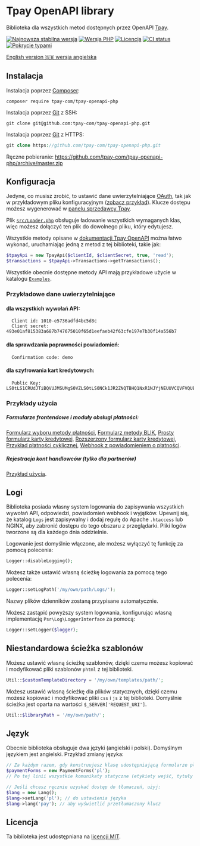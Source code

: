# Tpay OpenAPI library

Biblioteka dla wszystkich metod dostępnych przez OpenAPI [Tpay](https://openapi.tpay.com/).

[![Najnowsza stabilna wersja](https://img.shields.io/packagist/v/tpay-com/tpay-openapi-php.svg?label=obecna%20wersja)](https://packagist.org/packages/tpay-com/tpay-openapi-php)
[![Wersja PHP](https://img.shields.io/packagist/php-v/tpay-com/tpay-openapi-php.svg?label=licencja)](https://php.net)
[![Licencja](https://img.shields.io/github/license/tpay-com/tpay-openapi-php.svg?label=licencja)](LICENSE)
[![CI status](https://github.com/tpay-com/tpay-openapi-php/actions/workflows/ci.yaml/badge.svg?branch=master)](https://github.com/tpay-com/tpay-openapi-php/actions)
[![Pokrycie typami](https://shepherd.dev/github/tpay-com/tpay-openapi-php/coverage.svg)](https://shepherd.dev/github/tpay-com/tpay-openapi-php)

[English version :gb: wersja angielska](./README.md)

## Instalacja

Instalacja poprzez [Composer](https://getcomposer.org):
```console
composer require tpay-com/tpay-openapi-php
```

Instalacja poprzez [Git](https://git-scm.com) z SSH:
```console
git clone git@github.com:tpay-com/tpay-openapi-php.git
```

Instalacja poprzez [Git](https://git-scm.com) z HTTPS:
```php
git clone https://github.com/tpay-com/tpay-openapi-php.git
```

Ręczne pobieranie:
https://github.com/tpay-com/tpay-openapi-php/archive/master.zip

## Konfiguracja

Jedyne, co musisz zrobić, to ustawić dane uwierzytelniające [OAuth](https://oauth.net), tak jak w przykładowym pliku konfiguracyjnym ([zobacz przykład](examples/ExamplesConfig.php)).
Klucze dostępu możesz wygenerować w [panelu sprzedawcy Tpay](https://panel.tpay.com).

Plik [`src/Loader.php`](src/Loader.php) obsługuje ładowanie wszystkich wymaganych klas, więc możesz dołączyć ten plik do dowolnego pliku, który edytujesz.

Wszystkie metody opisane w [dokumentacji Tpay OpenAPI](https://openapi.tpay.com) można łatwo wykonać, uruchamiając jedną z metod z tej biblioteki, takie jak:
```php
$tpayApi = new TpayApi($clientId, $clientSecret, true, 'read');
$transactions = $tpayApi->Transactions->getTransactions();
```

Wszystkie obecnie dostępne metody API mają przykładowe użycie w katalogu [`Examples`](examples).

### Przykładowe dane uwierzytelniające

#### dla wszystkich wywołań API:
```
  Client id: 1010-e5736adfd4bc5d8c
  Client secret: 493e01af815383a687b747675010f65d1eefaeb42f63cfe197e7b30f14a556b7
```

#### dla sprawdzania poprawności powiadomień:
```
  Confirmation code: demo
```

#### dla szyfrowania kart kredytowych:
```
  Public Key: LS0tLS1CRUdJTiBQVUJMSUMgS0VZLS0tLS0NCk1JR2ZNQTBHQ1NxR1NJYjNEUUVCQVFVQUE0R05BRENCaVFLQmdRQ2NLRTVZNU1Wemd5a1Z5ODNMS1NTTFlEMEVrU2xadTRVZm1STS8NCmM5L0NtMENuVDM2ekU0L2dMRzBSYzQwODRHNmIzU3l5NVpvZ1kwQXFOVU5vUEptUUZGVyswdXJacU8yNFRCQkxCcU10TTVYSllDaVQNCmVpNkx3RUIyNnpPOFZocW9SK0tiRS92K1l1YlFhNGQ0cWtHU0IzeHBhSUJncllrT2o0aFJDOXk0WXdJREFRQUINCi0tLS0tRU5EIFBVQkxJQyBLRVktLS0tLQ==
```

### Przykłady użycia

##### Formularze frontendowe i moduły obsługi płatności:

[Formularz wyboru metody płatności](examples/TransactionsApi/BankSelectionForm.php), [Formularz metody BLIK](examples/TransactionsApi/BlikPayment.php), [Prosty formularz karty kredytowej](examples/TransactionsApi/CardGate.php), [Rozszerzony formularz karty kredytowej](examples/TransactionsApi/CardGateExtended.php), [Przykład płatności cyklicznej](examples/TransactionsApi/RecurrentPayment.php), [Webhook z powiadomieniem o płatności](examples/Notifications/PaymentNotificationExample.php).

##### Rejestracja kont handlowców (tylko dla partnerów)

[Przykład użycia](examples/AccountsApi/AccountsApiExample.php).

## Logi

Biblioteka posiada własny system logowania do zapisywania wszystkich wywołań API, odpowiedzi, powiadomień webhook i wyjątków.
Upewnij się, że katalog `Logs` jest zapisywalny i dodaj regułę do Apache `.htaccess` lub NGINX, aby zabronić dostępu do tego obszaru z przeglądarki.
Pliki logów tworzone są dla każdego dnia oddzielnie.

Logowanie jest domyślnie włączone, ale możesz wyłączyć tę funkcję za pomocą polecenia:
```php
Logger::disableLogging();
```

Możesz także ustawić własną ścieżkę logowania za pomocą tego polecenia:
```php
Logger::setLogPath('/my/own/path/Logs/');
```
Nazwy plików dzienników zostaną przypisane automatycznie.

Możesz zastąpić powyższy system logowania, konfigurując własną implementację `Psr\Log\LoggerInterface` za pomocą:
```php
Logger::setLogger($logger);
```

## Niestandardowa ścieżka szablonów

Możesz ustawić własną ścieżkę szablonów, dzięki czemu możesz kopiować i modyfikować pliki szablonów `phtml` z tej biblioteki.
```php
Util::$customTemplateDirectory = '/my/own/templates/path/';
```

Możesz ustawić własną ścieżkę dla plików statycznych, dzięki czemu możesz kopiować i modyfikować pliki `css` i `js` z tej biblioteki. Domyślnie ścieżka jest oparta na wartości `$_SERVER['REQUEST_URI']`.
```php
Util::$libraryPath = '/my/own/path/';
```

## Język

Obecnie biblioteka obsługuje dwa języki (angielski i polski). Domyślnym językiem jest angielski.
Przykład zmiany języka:
```php
// Za każdym razem, gdy konstruujesz klasę udostępniającą formularze płatności, możesz przekazać język w konstruktorze
$paymentForms = new PaymentForms('pl');
// Po tej linii wszystkie komunikaty statyczne (etykiety wejść, tytuły przycisków itp.) będą wyświetlane w języku polskim

// Jeśli chcesz ręcznie uzyskać dostęp do tłumaczeń, użyj:
$lang = new Lang();
$lang->setLang('pl'); // do ustawienia języka
$lang->lang('pay'); // aby wyświetlić przetłumaczony klucz
```

## Licencja

Ta biblioteka jest udostępniana na [licencji MIT](http://www.opensource.org/licenses/MIT).
